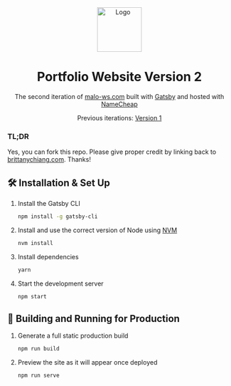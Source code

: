 <div align="center">
  <img alt="Logo" src="https://github.com/Malo10LeGoff/chandrikadeb7.github.io/tree/code/src/images/logo.png" width="100" />
</div>
<h1 align="center">
  Portfolio Website Version 2
</h1>
<p align="center">
  The second iteration of <a href="https://chandrikadeb7.github.io/" target="_blank">malo-ws.com</a> built with <a href="https://www.gatsbyjs.org/" target="_blank">Gatsby</a> and hosted with <a href="https://pages.github.com/" target="_blank">NameCheap</a>
</p>
<p align="center">
  Previous iterations:
  <a href="https://gitlab.com/malolegoff/website_mlg" target="_blank">Version 1</a>
</p>


### TL;DR

Yes, you can fork this repo. Please give proper credit by linking back to [brittanychiang.com](https://brittanychiang.com). Thanks!

## 🛠 Installation & Set Up

1. Install the Gatsby CLI

   ```sh
   npm install -g gatsby-cli
   ```

2. Install and use the correct version of Node using [NVM](https://github.com/nvm-sh/nvm)

   ```sh
   nvm install
   ```

3. Install dependencies

   ```sh
   yarn
   ```

4. Start the development server

   ```sh
   npm start
   ```

## 🚀 Building and Running for Production

1. Generate a full static production build

   ```sh
   npm run build
   ```

1. Preview the site as it will appear once deployed

   ```sh
   npm run serve
   ```

